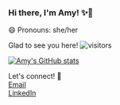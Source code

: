 ### Hi there, I'm Amy! ✨👋

<!--
**anailopez/anailopez** is a ✨ _special_ ✨ repository because its `README.md` (this file) appears on your GitHub profile.

Here are some ideas to get you started:

- 🔭 I’m currently working on ...
- 🌱 I’m currently learning ...
- 👯 I’m looking to collaborate on ...
- 🤔 I’m looking for help with ...
- 💬 Ask me about ...
- 📫 How to reach me: ...
- 😄 Pronouns: ...
- ⚡ Fun fact: ...
-->

😄 Pronouns: she/her

Glad to see you here! 
![visitors](https://visitor-badge.glitch.me/badge?page_id=page.id)

[![Amy's GitHub stats](https://github-readme-stats.vercel.app/api?username=anailopez&show_icons=true&theme=cobalt)](https://github.com/anailopez/github-readme-stats)

Let's connect! 👯
<br>
[Email](anaijocelyn@gmail.com)
<br>
[LinkedIn](https://www.linkedin.com/in/anaiamylopez/)
